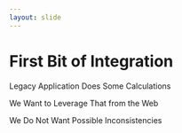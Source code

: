 ```yaml
---
layout: slide
---
```


# First Bit of Integration

Legacy Application Does Some Calculations

We Want to Leverage That from the Web

We Do Not Want Possible Inconsistencies

